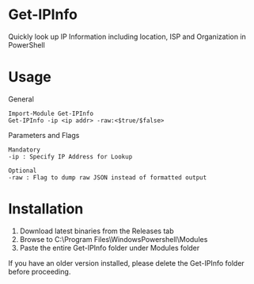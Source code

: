 # Get-IPInfo
Quickly look up IP Information including location, ISP and Organization in PowerShell

# Usage
General
``` 
Import-Module Get-IPInfo
Get-IPInfo -ip <ip addr> -raw:<$true/$false>
```
Parameters and Flags
```
Mandatory 
-ip : Specify IP Address for Lookup

Optional
-raw : Flag to dump raw JSON instead of formatted output
```

# Installation
1. Download latest binaries from the Releases tab
2. Browse to C:\Program Files\WindowsPowershell\Modules
3. Paste the entire Get-IPInfo folder under Modules folder

If you have an older version installed, please delete the Get-IPInfo folder before proceeding.
